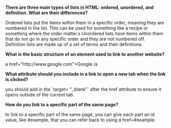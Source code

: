 <p><b>There are three main types of lists in HTML: ordered, unordered, and definition. What are their differences?</p></b>
<p> Ordered lists put the items within them in a specific order, meaning they are numbered in the list. This can be used for something like a recipe or something where the order matter.s Unordered lists have items within them that do not go in any specific order and they are not numbered off. Definition lists are made up of a set of terms and their definitions. </p>
<p><b>What is the basic structure of an element used to link to another website?</p></b>
<p> a href="http://www.google.com">Google /a </p>
<p><b>What attribute should you include in a link to open a new tab when the link is clicked?</p></b>
  <p> you should add in the `target= "_blank"` after the href attribute to ensure it opens outside of the current tab. </p>
<p><b>How do you link to a specific part of the same page?</p></b>
<p> to link to a specific part of the same page, you can give each part an id value, like #example, that you can refer back to using a href=#example. 
